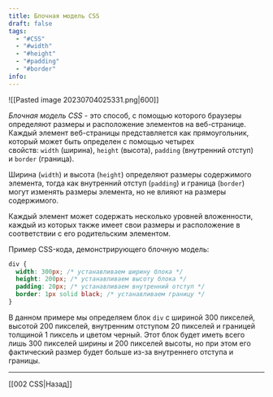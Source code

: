 ```yaml
---
title: Блочная модель CSS
draft: false
tags:
  - "#CSS"
  - "#width"
  - "#height"
  - "#padding"
  - "#border"
info:
---
```

![[Pasted image 20230704025331.png|600]]

_Блочная модель CSS_ - это способ, с помощью которого браузеры определяют размеры и расположение элементов на веб-странице. Каждый элемент веб-страницы представляется как прямоугольник, который может быть определен с помощью четырех свойств: `width` (ширина), `height` (высота), `padding` (внутренний отступ) и `border` (граница).

Ширина (`width`) и высота (`height`) определяют размеры содержимого элемента, тогда как внутренний отступ (`padding`) и граница (`border`) могут изменять размеры элемента, но не влияют на размеры содержимого.

Каждый элемент может содержать несколько уровней вложенности, каждый из которых также имеет свои размеры и расположение в соответствии с его родительским элементом.

Пример CSS-кода, демонстрирующего блочную модель:

```css
div {
  width: 300px; /* устанавливаем ширину блока */
  height: 200px; /* устанавливаем высоту блока */
  padding: 20px; /* устанавливаем внутренний отступ */
  border: 1px solid black; /* устанавливаем границу */
}
```

В данном примере мы определяем блок `div` с шириной 300 пикселей, высотой 200 пикселей, внутренним отступом 20 пикселей и границей толщиной 1 пиксель и цветом черный. Этот блок будет иметь всего лишь 300 пикселей ширины и 200 пикселей высоты, но при этом его фактический размер будет больше из-за внутреннего отступа и границы.

---

[[002 CSS|Назад]]